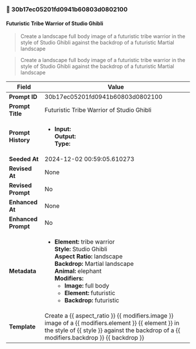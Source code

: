 

### 📜 30b17ec05201fd0941b60803d0802100

#### Futuristic Tribe Warrior of Studio Ghibli

> Create a landscape full body image of a futuristic tribe warrior in the style of Studio Ghibli against the backdrop of a futuristic Martial landscape

> Create a landscape full body image of a futuristic tribe warrior in the style of Studio Ghibli against the backdrop of a futuristic Martial landscape

| Field          | Value                                                                                                                                                                      |
|----------------|----------------------------------------------------------------------------------------------------------------------------------------------------------------------------|
| **Prompt ID**  | 30b17ec05201fd0941b60803d0802100                                                                                                                                                            |
| **Prompt Title**  | Futuristic Tribe Warrior of Studio Ghibli                                                                                                                                                            |
| **Prompt History** | <ul><li>**Input:**  <br> **Output:**  <br> **Type:** </li></ul> |
| **Seeded At** | 2024-12-02 00:59:05.610273                                                                                                                                                   |
| **Revised At** | None                                                                                                                                                   |
| **Revised Prompt** | No                                                                                                                                                                      |
| **Enhanced At** | None                                                                                                                                                  |
| **Enhanced Prompt** | No                                                                                                                                                                    |
| **Metadata**   | <ul><li>**Element:** tribe warrior <br> **Style:** Studio Ghibli <br> **Aspect Ratio:** landscape <br> **Backdrop:** Martial landscape <br> **Animal:** elephant <br> **Modifiers:**<ul><li>**Image:** full body</li><li>**Element:** futuristic</li><li>**Backdrop:** futuristic</li></ul></li></ul> |
| **Template**   | Create a {{ aspect_ratio }} {{ modifiers.image }} image of a {{ modifiers.element }} {{ element }} in the style of {{ style }} against the backdrop of a {{ modifiers.backdrop }} {{ backdrop }}                                                                                                                                           |


